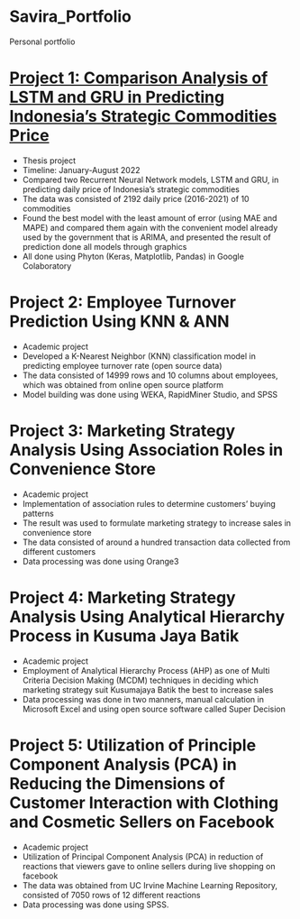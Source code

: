 # Savira_Portfolio
Personal portfolio

# [Project 1: Comparison Analysis of LSTM and GRU in Predicting Indonesia’s Strategic Commodities Price](https://github.com/zhuppyra/price_forecasting)
* Thesis project
* Timeline: January-August 2022
* Compared two Recurrent Neural Network models, LSTM and GRU, in predicting daily price of Indonesia’s strategic commodities
* The data was consisted of 2192 daily price (2016-2021) of 10 commodities
* Found the best model with the least amount of error (using MAE and MAPE) and compared them again with the convenient model already used by the government that is ARIMA, and presented the result of prediction done all models through graphics
* All done using Phyton (Keras, Matplotlib, Pandas) in Google Colaboratory


# Project 2: Employee Turnover Prediction Using KNN & ANN
* Academic project
* Developed a K-Nearest Neighbor (KNN) classification model in predicting employee turnover rate (open source data)
* The data consisted of 14999 rows and 10 columns about employees, which was obtained from online open source platform
* Model building was done using WEKA, RapidMiner Studio, and SPSS


# Project 3: Marketing Strategy Analysis Using Association Roles in Convenience Store
* Academic project
* Implementation of association rules to determine customers’ buying patterns
* The result was used to formulate marketing strategy to increase sales in convenience store
* The data consisted of around a hundred transaction data collected from different customers
* Data processing was done using Orange3


# Project 4: Marketing Strategy Analysis Using Analytical Hierarchy Process in Kusuma Jaya Batik
* Academic project
* Employment of Analytical Hierarchy Process (AHP) as one of Multi Criteria Decision Making (MCDM) techniques in deciding which marketing strategy suit Kusumajaya Batik the best to increase sales
* Data processing was done in two manners, manual calculation in Microsoft Excel and using open source software called Super Decision

# Project 5: Utilization of Principle Component Analysis (PCA) in Reducing the Dimensions of Customer Interaction with Clothing and Cosmetic Sellers on Facebook
* Academic project
* Utilization of Principal Component Analysis (PCA) in reduction of reactions that viewers gave to online sellers during live shopping on facebook
* The data was obtained from UC Irvine Machine Learning Repository, consisted of 7050 rows of 12 different reactions
* Data processing was done using SPSS.
